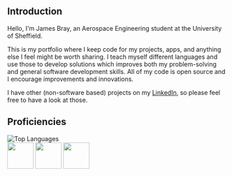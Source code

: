 ## Introduction
Hello, I'm James Bray, an Aerospace Engineering student at the University of Sheffield. 

This is my portfolio where I keep code for my projects, apps, and anything else I feel might be worth sharing. I teach myself different languages and use those to develop solutions which improves both my problem-solving and general software development skills. All of my code is open source and I encourage improvements and innovations.

I have other (non-software based) projects on my [LinkedIn](https://www.linkedin.com/in/jamesbray03), so please feel free to have a look at those.

## Proficiencies

<div>
  <img src="https://github-readme-stats.vercel.app/api/top-langs/?username=James-Bray19&theme=dark&layout=compact" alt="Top Languages" />
<div>
  <img src="https://github.com/James-Bray19/James-Bray19/assets/47334864/001e9cef-36d5-41a2-a5ba-e08a78ddc6be" height="60" />
  <img src="https://github.com/James-Bray19/James-Bray19/assets/47334864/66a03db9-c468-4d44-a781-43d6c550abdd" height="60" />
  <img src="https://github.com/James-Bray19/James-Bray19/assets/47334864/738fe4e9-d8c0-41a6-bde4-e44146fe8d6f" height="60" />
</div>
